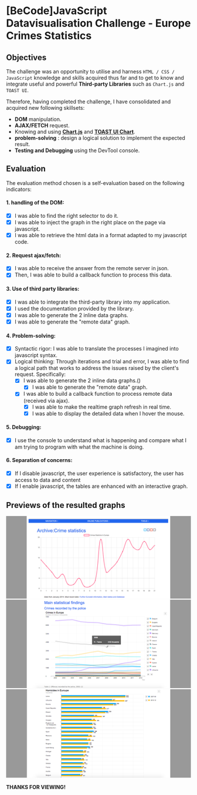 # [BeCode]JavaScript Datavisualisation Challenge - Europe Crimes Statistics

## Objectives 

The challenge was an opportunity to utilise and harness `HTML / CSS / JavaScript` knowledge and skills acquired thus far and to get to know and integrate useful and powerful **Third-party Libraries** such as `Chart.js` and `TOAST UI`. 

Therefore, having completed the challenge, I have consolidated and acquired new following skillsets:
- **DOM** manipulation.
- **AJAX/FETCH** request.
- Knowing and using [**Chart.js**](https://www.chartjs.org/) and [**TOAST UI Chart**](https://ui.toast.com/tui-chart/).
- **problem-solving** : design a logical solution to implement the expected result.
- **Testing and Debugging** using the DevTool console.

## Evaluation

The evaluation method chosen is a self-evaluation based on the following indicators:

#### 1. handling of the DOM:
- [x] I was able to find the right selector to do it.
- [x] I was able to inject the graph in the right place on the page via javascript.
- [x] I was able to retrieve the html data in a format adapted to my javascript code.
#### 2. Request ajax/fetch:
- [x] I was able to receive the answer from the remote server in json.
- [x] Then, I was able to build a callback function to process this data.
#### 3. Use of third party libraries:
- [x] I was able to integrate the third-party library into my application.
- [x] I used the documentation provided by the library.
- [x] I was able to generate the 2 inline data graphs.
- [x] I was able to generate the "remote data" graph.
#### 4. Problem-solving:
- [x] Syntactic rigor: I was able to translate the processes I imagined into javascript syntax.
- [x] Logical thinking: Through iterations and trial and error, I was able to find a logical path that works to address the issues raised by the client's request. Specifically:
  - [x] I was able to generate the 2 inline data graphs.()
      - [x] I was able to generate the "remote data" graph.
  - [x] I was able to build a callback function to process remote data (received via ajax).
    - [x] I was able to make the realtime graph refresh in real time.
    - [x] I was able to display the detailed data when I hover the mouse.
#### 5. Debugging:
- [x] I use the console to understand what is happening and compare what I am trying to program with what the machine is doing.
#### 6. Separation of concerns:
- [x] If I disable javascript, the user experience is satisfactory, the user has access to data and content
- [x] If I enable javascript, the tables are enhanced with an interactive graph.

## Previews of the resulted graphs

![Dynamic updating chart](assets/Dynamic-Chart.png)
![Crimes Recorded by police in Europe](assets/Crimes-in-Europe.png)
![Homicide in Europe 2010 - 2012](assets/Homicide-in-Europe.png)

**THANKS FOR VIEWING!**

